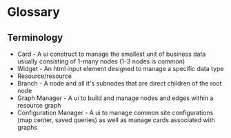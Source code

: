 # Glossary

## Terminology

* Card - A ui construct to manage the smallest unit of business data usually consisting of 1-many nodes (1-3 nodes is common)
* Widget - An html input element designed to manage a specific data type
* Resource/resource
* Branch - A node and all it's subnodes that are direct children of the root node
* Graph Manager - A ui to build and manage nodes and edges within a resource graph
* Configuration Manager - A ui to manage common site configurations (map center, saved queries) as well as manage cards associated with graphs
